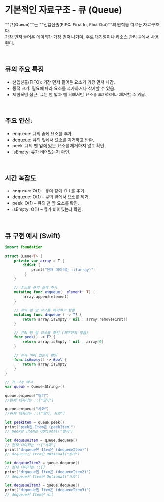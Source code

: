 # 기본적인 자료구조 - 큐 (Queue)
**큐(Queue)**는 **선입선출(FIFO: First In, First Out)**의 원칙을 따르는 자료구조다.  
가장 먼저 들어온 데이터가 가장 먼저 나가며, 주로 대기열이나 리소스 관리 등에서 사용된다.  

<br>

## 큐의 주요 특징
- 선입선출(FIFO): 가장 먼저 들어온 요소가 가장 먼저 나감.
- 동적 크기: 필요에 따라 요소를 추가하거나 삭제할 수 있음.
- 제한적인 접근: 큐는 맨 앞과 맨 뒤에서만 요소를 추가하거나 제거할 수 있음.

<br>

## 주요 연산:
- enqueue: 큐의 끝에 요소를 추가.
- dequeue: 큐의 앞에서 요소를 제거하고 반환.
- peek: 큐의 맨 앞에 있는 요소를 제거하지 않고 확인.
- isEmpty: 큐가 비어있는지 확인.

<br>


## 시간 복잡도
- enqueue: O(1) – 큐의 끝에 요소를 추가.
- dequeue: O(1) – 큐의 앞에서 요소를 제거.
- peek: O(1) – 큐의 맨 앞 요소를 확인.
- isEmpty: O(1) – 큐가 비어있는지 확인.


<br>

## 큐 구현 예시 (Swift)
```swift
import Foundation

struct Queue<T> { 
    private var array = T { 
        didSet { 
            print("현재 데이터는 ::(array)")
         } 
    }

    // 요소를 큐의 끝에 추가
    mutating func enqueue(_ element: T) {
        array.append(element)
    }

    // 큐의 맨 앞 요소를 제거하고 반환
    mutating func dequeue() -> T? {
        return array.isEmpty ? nil : array.removeFirst()
    }

    // 큐의 맨 앞 요소를 확인 (제거하지 않음)
    func peek() -> T? {
        return array.isEmpty ? nil : array[0]
    }

    // 큐가 비어 있는지 확인
    func isEmpty() -> Bool {
        return array.isEmpty
    }
}

// 큐 사용 예시 
var queue = Queue<String>()

queue.enqueue("딸기") 
//현재 데이터는 ::["딸기"]

queue.enqueue("사과") 
//현재 데이터는 ::["딸기, 사과"]

let peekItem = queue.peek() 
print("peek된 Item은 (peekItem)") 
// peek된 Item은 Optional("딸기")

let dequeueItem = queue.dequeue()
// 현재 데이터는 ::["사과"] 
print("dequeue된 Item은 (dequeueItem)") 
// dequeue된 Item은 Optional("딸기")

let dequeueItem2 = queue.dequeue() 
// 현재 데이터는 ::[] 
print("dequeue된 Item은 (dequeueItem2)") 
// dequeue된 Item은 Optional("사과")

let dequeueItem3 = queue.dequeue() 
print("dequeue된 Item은 (dequeueItem3)") 
// dequeue된 Item은 nil
```
